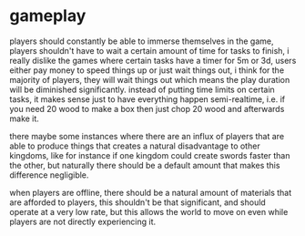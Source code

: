 # gameplay

players should constantly be able to immerse themselves in the game, players shouldn't have to wait a certain amount of time for tasks to finish, i really dislike the games where certain tasks have a timer for 5m or 3d, users either pay money to speed things up or just wait things out, i think for the majority of players, they will wait things out which means the play duration will be diminished significantly.  instead of putting time limits on certain tasks, it makes sense just to have everything happen semi-realtime, i.e. if you need 20 wood to make a box then just chop 20 wood and afterwards make it.

there maybe some instances where there are an influx of players that are able to produce things that creates a natural disadvantage to other kingdoms, like for instance if one kingdom could create swords faster than the other, but naturally there should be a default amount that makes this difference negligible.

when players are offline, there should be a natural amount of materials that are afforded to players, this shouldn't be that significant, and should operate at a very low rate, but this allows the world to move on even while players are not directly experiencing it.